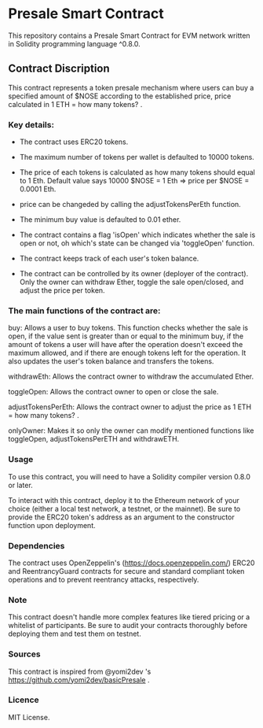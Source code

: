
# Presale Smart Contract
This repository contains a Presale Smart Contract for EVM network written in Solidity programming language ^0.8.0.

## Contract Discription
This contract represents a token presale mechanism where users can buy a specified amount of $NOSE according to the established price, price calculated in 1 ETH = how many tokens? .

### Key details:

- The contract uses ERC20 tokens.

- The maximum number of tokens per wallet is defaulted to 10000 tokens.

- The price of each tokens is calculated as how many tokens should equal to 1 Eth. Default value says 10000 $NOSE = 1 Eth => price per $NOSE = 0.0001 Eth.

- price can be changeded by calling the adjustTokensPerEth function.

- The minimum buy value is defaulted to 0.01 ether.

- The contract contains a flag 'isOpen' which indicates whether the sale is open or not, oh which's state can be changed via 'toggleOpen' function.

- The contract keeps track of each user's token balance.

- The contract can be controlled by its owner (deployer of the contract). Only the owner can withdraw Ether, toggle the sale open/closed, and adjust the price per token.

### The main functions of the contract are:

buy: Allows a user to buy tokens. This function checks whether the sale is open, if the value sent is greater than or equal to the minimum buy, if the amount of tokens a user will have after the operation doesn't exceed the maximum allowed, and if there are enough tokens left for the operation. It also updates the user's token balance and transfers the tokens.

withdrawEth: Allows the contract owner to withdraw the accumulated Ether.

toggleOpen: Allows the contract owner to open or close the sale.

adjustTokensPerEth: Allows the contract owner to adjust the price as 1 ETH = how many tokens? .

onlyOwner: Makes it so only the owner can modify mentioned functions like toggleOpen, adjustTokensPerETH and withdrawETH.

### Usage
To use this contract, you will need to have a Solidity compiler version 0.8.0 or later.

To interact with this contract, deploy it to the Ethereum network of your choice (either a local test network, a testnet, or the mainnet). Be sure to provide the ERC20 token's address as an argument to the constructor function upon deployment.

### Dependencies
The contract uses OpenZeppelin's (https://docs.openzeppelin.com/) ERC20 and ReentrancyGuard contracts for secure and standard compliant token operations and to prevent reentrancy attacks, respectively. 

### Note
This contract doesn't handle more complex features like tiered pricing or a whitelist of participants. Be sure to audit your contracts thoroughly before deploying them and test them on testnet.

### Sources
This contract is inspired from @yomi2dev 's https://github.com/yomi2dev/basicPresale . 

### Licence
MIT License.
